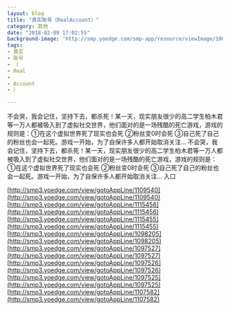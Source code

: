 ```yaml
---
layout: blog
title: "真实账号（RealAccount）"
category: 其他
date: "2018-02-09 17:02:55"
background-image: 'http://smp.yoedge.com/smp-app/resource/viewImage/1001534appline.png'
tags:
- 真实
- 账号
- （
- Real
-  
- Account
- ）

---
```

不会哭，我会记住，坚持下去，都杀死！某一天，现实朋友很少的高二学生柏木君等一万人都被吸入到了虚拟社交世界，他们面对的是一场残酷的死亡游戏，游戏的规则是：①在这个虚拟世界死了现实也会死 ②粉丝变0时会死 ③自己死了自己的粉丝也会一起死。游戏一开始，为了自保许多人都开始取消关注...
不会哭，我会记住，坚持下去，都杀死！某一天，现实朋友很少的高二学生柏木君等一万人都被吸入到了虚拟社交世界，他们面对的是一场残酷的死亡游戏，游戏的规则是：①在这个虚拟世界死了现实也会死 ②粉丝变0时会死 ③自己死了自己的粉丝也会一起死。游戏一开始，为了自保许多人都开始取消关注...
入口

[http://smp3.yoedge.com/view/gotoAppLine/1109540](http://smp3.yoedge.com/view/gotoAppLine/1109540)
[http://smp3.yoedge.com/view/gotoAppLine/1115456](http://smp3.yoedge.com/view/gotoAppLine/1115456)
[http://smp3.yoedge.com/view/gotoAppLine/1115455](http://smp3.yoedge.com/view/gotoAppLine/1115455)
[http://smp3.yoedge.com/view/gotoAppLine/1098205](http://smp3.yoedge.com/view/gotoAppLine/1098205)
[http://smp3.yoedge.com/view/gotoAppLine/1097527](http://smp3.yoedge.com/view/gotoAppLine/1097527)
[http://smp3.yoedge.com/view/gotoAppLine/1097526](http://smp3.yoedge.com/view/gotoAppLine/1097526)
[http://smp3.yoedge.com/view/gotoAppLine/1097525](http://smp3.yoedge.com/view/gotoAppLine/1097525)
[http://smp3.yoedge.com/view/gotoAppLine/1107582](http://smp3.yoedge.com/view/gotoAppLine/1107582)

        
